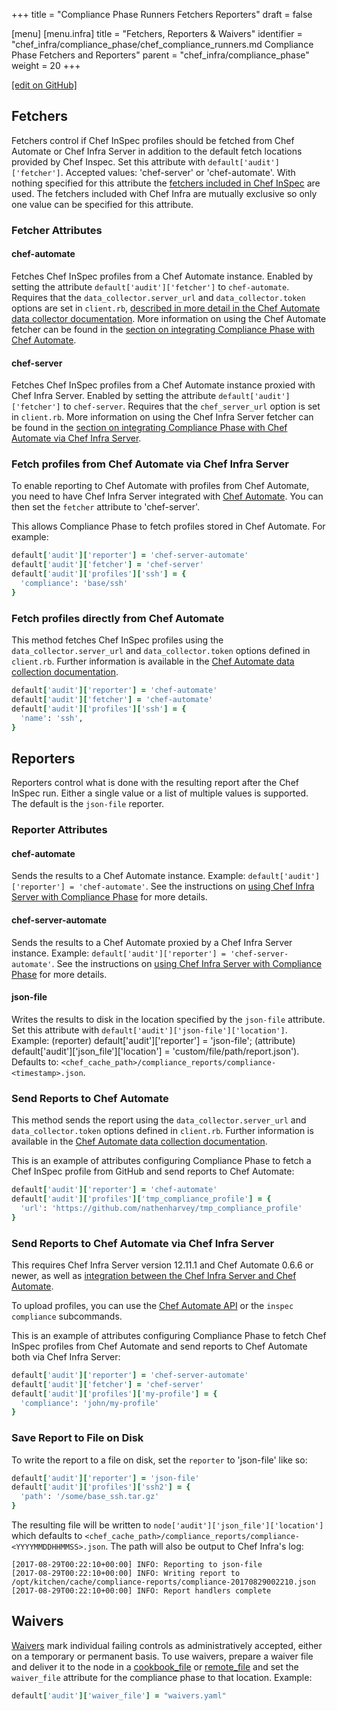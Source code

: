 +++
title = "Compliance Phase Runners Fetchers Reporters"
draft = false

[menu]
  [menu.infra]
    title = "Fetchers, Reporters & Waivers"
    identifier = "chef_infra/compliance_phase/chef_compliance_runners.md Compliance Phase Fetchers and Reporters"
    parent = "chef_infra/compliance_phase"
    weight = 20
+++

[\[edit on GitHub\]](https://github.com/chef/chef-web-docs/blob/master/content/chef_compliance_runners.md)

## Fetchers

Fetchers control if Chef InSpec profiles should be fetched from Chef Automate or Chef Infra Server in addition to the default fetch locations provided by Chef Inspec. Set this attribute with `default['audit']['fetcher']`. Accepted values: 'chef-server' or 'chef-automate'. With nothing specified for this attribute the [fetchers included in Chef InSpec](https://docs.chef.io/inspec/profiles/#profile-dependencies) are used. The fetchers included with Chef Infra are mutually exclusive so only one value can be specified for this attribute.

### Fetcher Attributes

#### chef-automate

Fetches Chef InSpec profiles from a Chef Automate instance. Enabled by setting the attribute `default['audit']['fetcher']` to `chef-automate`. Requires that the `data_collector.server_url` and `data_collector.token` options are set in `client.rb`, [described in more detail in the Chef Automate data collector documentation](https://docs.chef.io/ingest_data_chef_automate.html). More information on using the Chef Automate fetcher can be found in the [section on integrating Compliance Phase with Chef Automate](#fetch-profiles-directly-from-chef-automate).

#### chef-server

Fetches Chef InSpec profiles from a Chef Automate instance proxied with Chef Infra Server. Enabled by setting the attribute `default['audit']['fetcher']` to `chef-server`. Requires that the `chef_server_url` option is set in `client.rb`. More information on using the Chef Infra Server fetcher can be found in the [section on integrating Compliance Phase with Chef Automate via Chef Infra Server](#fetch-profiles-from-chef-automate-via-chef-infra-server).

### Fetch profiles from Chef Automate via Chef Infra Server

To enable reporting to Chef Automate with profiles from Chef Automate, you need to have Chef Infra Server integrated with [Chef Automate](https://docs.chef.io/automate/data_collection/#configure-your-chef-infra-server-to-send-data-to-chef-automate). You can then set the `fetcher` attribute to 'chef-server'.

This allows Compliance Phase to fetch profiles stored in Chef Automate. For example:

```ruby
default['audit']['reporter'] = 'chef-server-automate'
default['audit']['fetcher'] = 'chef-server'
default['audit']['profiles']['ssh'] = {
  'compliance': 'base/ssh'
}
```

### Fetch profiles directly from Chef Automate

This method fetches Chef InSpec profiles using the `data_collector.server_url` and `data_collector.token` options defined in `client.rb`. Further information is available in the [Chef Automate data collection documentation](https://docs.chef.io/automate/data_collection/#configure-your-chef-infra-client-to-send-data-to-chef-automate-without-chef-infra-server).

```ruby
default['audit']['reporter'] = 'chef-automate'
default['audit']['fetcher'] = 'chef-automate'
default['audit']['profiles']['ssh'] = {
  'name': 'ssh',
}
```

## Reporters

Reporters control what is done with the resulting report after the Chef InSpec run. Either a single value or a list of multiple values is supported. The default is the `json-file` reporter.

### Reporter Attributes

#### chef-automate

Sends the results to a Chef Automate instance. Example: `default['audit']['reporter'] = 'chef-automate'`. See the instructions on [using Chef Infra Server with Compliance Phase](#reporting-to-chef-automate-via-chef-infra-server) for more details.

#### chef-server-automate

Sends the results to a Chef Automate proxied by a Chef Infra Server instance. Example: `default['audit']['reporter'] = 'chef-server-automate'`. See the instructions on [using Chef Infra Server with Compliance Phase](#reporting-to-chef-automate-via-chef-infra-server) for more details.

#### json-file

Writes the results to disk in the location specified by the `json-file` attribute. Set this attribute with `default['audit']['json-file']['location']`. Example: (reporter) default['audit']['reporter'] = 'json-file'; (attribute) default['audit']['json_file']['location'] = 'custom/file/path/report.json'). Defaults to: `<chef_cache_path>/compliance_reports/compliance-<timestamp>.json`.

### Send Reports to Chef Automate

This method sends the report using the `data_collector.server_url` and `data_collector.token` options defined in `client.rb`. Further information is available in the [Chef Automate data collection documentation](https://docs.chef.io/automate/data_collection/#configure-your-chef-infra-client-to-send-data-to-chef-automate-without-chef-infra-server).

This is an example of attributes configuring Compliance Phase to fetch a Chef InSpec profile from GitHub and send reports to Chef Automate:

```ruby
default['audit']['reporter'] = 'chef-automate'
default['audit']['profiles']['tmp_compliance_profile'] = {
  'url': 'https://github.com/nathenharvey/tmp_compliance_profile'
}
```

### Send Reports to Chef Automate via Chef Infra Server

This requires Chef Infra Server version 12.11.1 and Chef Automate 0.6.6 or newer, as well as [integration between the Chef Infra Server and Chef Automate](https://docs.chef.io/automate/data_collection/#configure-your-chef-infra-server-to-send-data-to-chef-automate).

To upload profiles, you can use the [Chef Automate API](https://docs.chef.io/automate/api/#operation/Create) or the `inspec compliance` subcommands.

This is an example of attributes configuring Compliance Phase to fetch Chef InSpec profiles from Chef Automate and send reports to Chef Automate both via Chef Infra Server:

```ruby
default['audit']['reporter'] = 'chef-server-automate'
default['audit']['fetcher'] = 'chef-server'
default['audit']['profiles']['my-profile'] = {
  'compliance': 'john/my-profile'
}
```

### Save Report to File on Disk

To write the report to a file on disk, set the `reporter` to 'json-file' like so:

```ruby
default['audit']['reporter'] = 'json-file'
default['audit']['profiles']['ssh2'] = {
  'path': '/some/base_ssh.tar.gz'
}
```

The resulting file will be written to `node['audit']['json_file']['location']` which defaults to
`<chef_cache_path>/compliance_reports/compliance-<YYYYMMDDHHMMSS>.json`.
The path will also be output to Chef Infra's log:

```
[2017-08-29T00:22:10+00:00] INFO: Reporting to json-file
[2017-08-29T00:22:10+00:00] INFO: Writing report to /opt/kitchen/cache/compliance-reports/compliance-20170829002210.json
[2017-08-29T00:22:10+00:00] INFO: Report handlers complete
```

## Waivers

[Waivers](https://docs.chef.io/inspec/waivers/) mark individual failing controls as administratively accepted, either on a temporary or permanent basis. To use waivers, prepare a waiver file and deliver it to the node in a [cookbook_file](https://docs.chef.io/resources/cookbook_file/) or [remote_file](https://docs.chef.io/resources/remote_file/) and set the `waiver_file` attribute for the compliance phase to that location. Example:

```ruby
default['audit']['waiver_file'] = "waivers.yaml"
```
